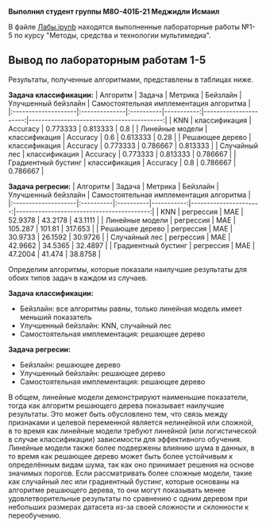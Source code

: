 **Выполнил студент группы М8О-401Б-21 Меджидли Исмаил**


В файле [Лабы.ipynb](https://github.com/imedzhidli/Multimedia/blob/main/Лабы.ipynb) находятся выполненные лабораторные работы №1-5 по курсу "Методы, средства и технологии мультимедиа".

## Вывод по лабораторным работам 1-5

Результаты, полученные алгоритмами, представлены в таблицах ниже.

**Задача классификации:**
| Алгоритм            | Задача        | Метрика   |   Бейзлайн |   Улучшенный бейзлайн |   Самостоятельная имплементация алгоритма |
|:--------------------|:--------------|:----------|-----------:|----------------------:|------------------------------------------:|
| KNN                 | классификация | Accuracy  |   0.773333 |              0.813333 |                                  0.8      |
| Линейные модели     | классификация | Accuracy  |   0.6      |              0.613333 |                                  0.28     |
| Решающее дерево     | классификация | Accuracy  |   0.773333 |              0.786667 |                                  0.813333 |
| Случайный лес       | классификация | Accuracy  |   0.773333 |              0.813333 |                                  0.786667 |
| Градиентный бустинг | классификация | Accuracy  |   0.8      |              0.786667 |                                  0.786667 |


**Задача регресии:**
| Алгоритм            | Задача    | Метрика   |   Бейзлайн |   Улучшенный бейзлайн |   Самостоятельная имплементация алгоритма |
|:--------------------|:----------|:----------|-----------:|----------------------:|------------------------------------------:|
| KNN                 | регрессия | MAE       |    52.9378 |               43.2178 |                                   43.1111 |
| Линейные модели     | регрессия | MAE       |   105.287  |              101.81   |                                  317.653  |
| Решающее дерево     | регрессия | MAE       |    30.9733 |               26.1592 |                                   30.9726 |
| Случайный лес       | регрессия | MAE       |    42.9662 |               34.5365 |                                   32.4897 |
| Градиентный бустинг | регрессия | MAE       |    47.2004 |               41.474  |                                   38.8758 |

Определим алгоритмы, которые показали наилучшие результаты для обоих типов задач в каждом из случаев.

**Задача классификации:**

*   Бейзлайн: все алгоритмы равны, только линейная модель имеет меньший показатель
*   Улучшенный бейзлайн: KNN, случайный лес
*   Самостоятельная имплементация: решающее дерево

**Задача регресии:**

*   Бейзлайн: решающее дерево
*   Улучшенный бейзлайн: решающее дерево
*   Самостоятельная имплементация: решающее дерево


В общем, линейные модели демонстрируют наименьшие показатели, тогда как алгоритм решающего дерева показывает наилучшие результаты. Это может быть обусловлено тем, что связь между признаками и целевой переменной является нелинейной или сложной, в то время как линейные модели требуют линейной (или логистической в случае классификации) зависимости для эффективного обучения. Линейные модели также более подвержены влиянию шума в данных, в то время как решающее дерево может быть более устойчивым к определённым видам шума, так как оно принимает решения на основе значимых порогов. Если рассматривать более сложные модели, такие как случайный лес или градиентный бустинг, которые основаны на алгоритме решающего дерева, то они могут показывать менее удовлетворительные результаты по сравнению с одним деревом при небольших размерах датасета из-за своей сложности и склонности к переобучению.